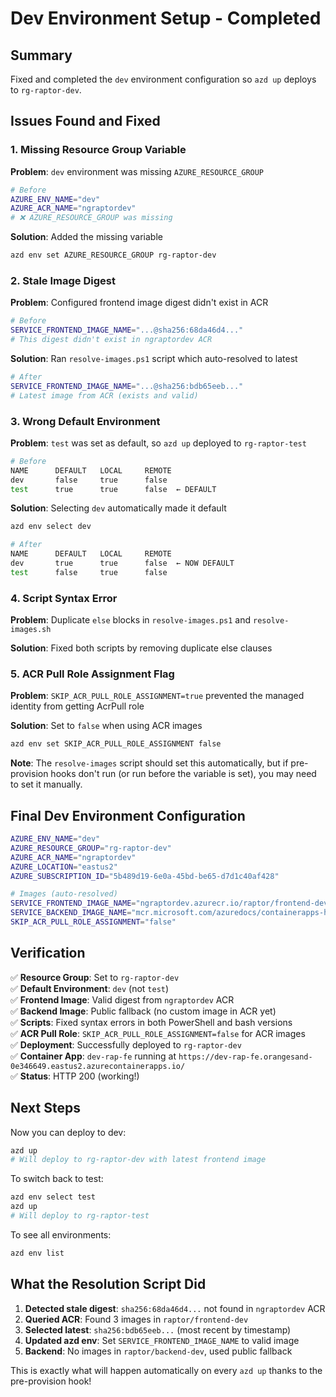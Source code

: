# Dev Environment Setup - Completed

## Summary

Fixed and completed the `dev` environment configuration so `azd up` deploys to `rg-raptor-dev`.

## Issues Found and Fixed

### 1. Missing Resource Group Variable
**Problem**: `dev` environment was missing `AZURE_RESOURCE_GROUP`
```bash
# Before
AZURE_ENV_NAME="dev"
AZURE_ACR_NAME="ngraptordev"
# ❌ AZURE_RESOURCE_GROUP was missing
```

**Solution**: Added the missing variable
```bash
azd env set AZURE_RESOURCE_GROUP rg-raptor-dev
```

### 2. Stale Image Digest
**Problem**: Configured frontend image digest didn't exist in ACR
```bash
# Before
SERVICE_FRONTEND_IMAGE_NAME="...@sha256:68da46d4..."
# This digest didn't exist in ngraptordev ACR
```

**Solution**: Ran `resolve-images.ps1` script which auto-resolved to latest
```bash
# After
SERVICE_FRONTEND_IMAGE_NAME="...@sha256:bdb65eeb..."
# Latest image from ACR (exists and valid)
```

### 3. Wrong Default Environment
**Problem**: `test` was set as default, so `azd up` deployed to `rg-raptor-test`
```bash
# Before
NAME      DEFAULT   LOCAL     REMOTE
dev       false     true      false
test      true      true      false  ← DEFAULT
```

**Solution**: Selecting `dev` automatically made it default
```bash
azd env select dev

# After
NAME      DEFAULT   LOCAL     REMOTE
dev       true      true      false  ← NOW DEFAULT
test      false     true      false
```

### 4. Script Syntax Error
**Problem**: Duplicate `else` blocks in `resolve-images.ps1` and `resolve-images.sh`

**Solution**: Fixed both scripts by removing duplicate else clauses

### 5. ACR Pull Role Assignment Flag
**Problem**: `SKIP_ACR_PULL_ROLE_ASSIGNMENT=true` prevented the managed identity from getting AcrPull role

**Solution**: Set to `false` when using ACR images
```bash
azd env set SKIP_ACR_PULL_ROLE_ASSIGNMENT false
```

**Note**: The `resolve-images` script should set this automatically, but if pre-provision hooks don't run (or run before the variable is set), you may need to set it manually.

## Final Dev Environment Configuration

```bash
AZURE_ENV_NAME="dev"
AZURE_RESOURCE_GROUP="rg-raptor-dev"
AZURE_ACR_NAME="ngraptordev"
AZURE_LOCATION="eastus2"
AZURE_SUBSCRIPTION_ID="5b489d19-6e0a-45bd-be65-d7d1c40af428"

# Images (auto-resolved)
SERVICE_FRONTEND_IMAGE_NAME="ngraptordev.azurecr.io/raptor/frontend-dev@sha256:bdb65eeb..."
SERVICE_BACKEND_IMAGE_NAME="mcr.microsoft.com/azuredocs/containerapps-helloworld:latest"
SKIP_ACR_PULL_ROLE_ASSIGNMENT="false"
```

## Verification

✅ **Resource Group**: Set to `rg-raptor-dev`  
✅ **Default Environment**: `dev` (not `test`)  
✅ **Frontend Image**: Valid digest from `ngraptordev` ACR  
✅ **Backend Image**: Public fallback (no custom image in ACR yet)  
✅ **Scripts**: Fixed syntax errors in both PowerShell and bash versions  
✅ **ACR Pull Role**: `SKIP_ACR_PULL_ROLE_ASSIGNMENT=false` for ACR images  
✅ **Deployment**: Successfully deployed to `rg-raptor-dev`  
✅ **Container App**: `dev-rap-fe` running at `https://dev-rap-fe.orangesand-0e346649.eastus2.azurecontainerapps.io/`  
✅ **Status**: HTTP 200 (working!)  

## Next Steps

Now you can deploy to dev:
```bash
azd up
# Will deploy to rg-raptor-dev with latest frontend image
```

To switch back to test:
```bash
azd env select test
azd up
# Will deploy to rg-raptor-test
```

To see all environments:
```bash
azd env list
```

## What the Resolution Script Did

1. **Detected stale digest**: `sha256:68da46d4...` not found in `ngraptordev` ACR
2. **Queried ACR**: Found 3 images in `raptor/frontend-dev`
3. **Selected latest**: `sha256:bdb65eeb...` (most recent by timestamp)
4. **Updated azd env**: Set `SERVICE_FRONTEND_IMAGE_NAME` to valid image
5. **Backend**: No images in `raptor/backend-dev`, used public fallback

This is exactly what will happen automatically on every `azd up` thanks to the pre-provision hook!
